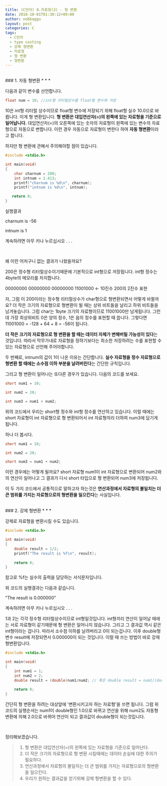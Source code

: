```yaml
---
title: (C언어) 8.자료형(3) - 형 변환
date: 2018-10-01T01:30:12+09:00
author: nobbaggu
layout: post
categories: C
tags:
  - C언어
  - type casting
  - 강제 형변환
  - 자료형
  - 형 변환
  - 형변환
---
```


<br>
### 1. 자동 형변환
* * *

다음과 같이 변수를 선언합니다.

~~~ c
float num = 10; //int형 리터럴상수를 float형 변수에 저장
~~~

10은 int형 리터럴 상수이므로 float형 변수에 저장되기 위해 float형 실수 10.0으로 바뀝니다. 이게 형 변환입니다. **형 변환은 대입연산자(=)의 왼쪽에 있는 자료형을 기준으로 일어납니다.** 대입연산자(=)의 오른쪽에 있는 숫자의 자료형이 왼쪽에 있는 변수의 자료형으로 자동으로 변합니다. 이런 경우 자동으로 자료형이 변한다 하여 **자동 형변환**이라고 합니다.

하지만 형 변환에 관해서 주의해야할 점이 있습니다.

~~~ c
#include <stdio.h>

int main(void)
{
    char charnum = 200;
    int intnum = 1.413;
    printf("charnum is %d\n", charnum);
    printf("intnum is %d\n", intnum);

   return 0;
}
~~~

실행결과

charnum is -56

intnum is 1

계속하려면 아무 키나 누르십시오 . . . 

<br>

왜 이런 어처구니 없는 결과가 나왔을까요?

200은 정수형 리터럴상수이기때문에 기본적으로 int형으로 저장됩니다. int형 정수는 4byte의 메모리를 차지합니다.

00000000 00000000 00000000 11001000 ← 10진수 200의 2진수 표현

자, 그럼 이 200이라는 정수형 리터럴상수가 char형으로 형변환되면서 어떻게 바뀔까요? 더 작은 크기의 자료형으로 형변환이 될 때는 상위 비트들을 날리고 하위 비트들을 남겨놓습니다. 그럼 char는 1byte 크기의 자료형이므로 11001000만 남게됩니다. 그런데 가장 최상위비트 0은 양의 정수, 1은 음의 정수를 표현할 때 씁니다. 그렇다면 11001000 = -128 + 64 + 8 = -56이 됩니다.

**더 작은 크기의 자료형으로 형 변환을 할 때는 데이터 자체가 변해버릴 가능성이 있다**는 것입니다. 따라서 막무가내로 자료형을 정하기보다는 최소한 저장하려는 수를 표현할 수 있는 자료형으로 선언해 주어야합니다.

두 번째로, intnum의 값이 1이 나온 이유는 간단합니다. **실수 자료형을 정수 자료형으로 형변환 할 때에는 소수점 이하 부분을 날려버린다**는 간단한 규칙입니다.

그리고 형 변환이 일어나는 또다른 경우가 있습니다. 다음의 코드를 보세요.

~~~ c
short num1 = 10;

int num2 = 20;

int num3 = num1 + num2;
~~~

위의 코드에서 우리는 short형 정수와 int형 정수를 연산하고 있습니다. 이럴 때에는 short 자료형이 int 자료형으로 형 변환되어서 int 자료형끼리 더하여 num3에 담기게 됩니다.

하나 더 봅시다.

~~~ c
short num1 = 10;

int num2 = 20;

short num3 = num1 + num2;
~~~

이런 경우에는 어떻게 될까요? short 자료형 num1이 int 자료형으로 변환되어 num2와의 연산이 일어나고 그 결과가 다시 short 타입으로 형 변환되어 num3에 저장됩니다.

이 두 가지 코드에서 공통적으로 말하고자 하는것은 **연산과정에서 자료형의 불일치는 더 큰 범위를 가지는 자료형으로의 형변환을 일으킨다**는 사실입니다.

<br>
### 2. 강제  형변환
* * *

강제로 자료형을 변환시킬 수도 있습니다.

~~~ c
#include <stdio.h>

int main(void)
{
    double result = 1/2;
    printf("The result is %f\n", result);
    
    return 0;
}
~~~

참고로 %f는 실수의 출력을 담당하는 서식문자입니다.

위 코드의 실행결과는 다음과 같습니다.

"The result is 0.000000"


계속하려면 아무 키나 누르십시오 . . .

1과 2는 각각 정수형 리터럴상수이므로 int형일것입니다. int형끼리 연산이 일어날 때에는 서로 자료형이 같기때문에 형 변환은 일어나지 않습니다. 그리고 그 결과값 역시 같은 int형이라는 겁니다. 따라서 소수점 이하를 날려버리고 0이 되는겁니다. 이후 double형 변수 result에  저장되면서 0.000000이 되는 것입니다. 이럴 때 쓰는 방법이 바로 강제형변환입니다.

~~~ c
#include <stdio.h>

int main(void)
{
    int num1 = 1;
    int num2 = 2;
    double result = (double)num1/num2; // 혹은 double result = num1/(double)num2;
    
    return 0;
}
~~~

간단히 형 변환을 하려는 대상앞에 '변환시키고자 하는 자료형'을 쓰면 됩니다. 그럼 위 코드의 실행순서는 num1이 double형인 1.0으로 바뀌고 연산을 위해 num2도 자동형변환에 의해 2.0으로 바뀌어 연산이 되고 결과값이 double형이 되는것입니다.

<br>

정리해보겠습니다.

> 1. 형 변환은 대입연산자(=)의 왼쪽에 있는 자료형을 기준으로 일어난다.
> 2. 더 작은 크기의 자료형으로 형 변환 시킬때에는 데이터 손실에 대한 주의가 필요하다.
> 3. 연산과정에서 자료형의 불일치는 더 큰 범위를 가지는 자료형으로의 형변환을 일으킨다.
> 4. 우리가 원하는 결과값을 얻기위해 강제 형변환을 할 수 있다.
